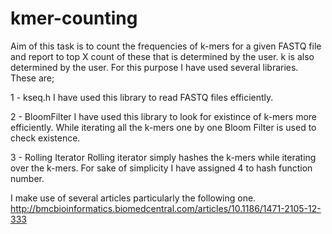 # kmer-counting

Aim of this task is to count the frequencies of k-mers for a given FASTQ file and report to top X count of these that is determined by the user. k is also determined by the user. For this purpose I have used several libraries. These are;

1 - kseq.h
I have used this library to read FASTQ files efficiently. 

2 - BloomFilter
I have used this library to look for existince of k-mers more efficiently. While iterating all the k-mers one by one Bloom Filter is used to check existence. 

3 - Rolling Iterator
Rolling iterator simply hashes the k-mers while iterating over the k-mers. For sake of simplicity I have assigned 4 to hash function number.

I make use of several articles particularly the following one. 
http://bmcbioinformatics.biomedcentral.com/articles/10.1186/1471-2105-12-333



